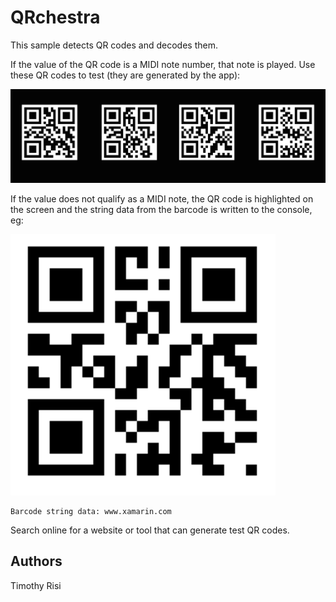QRchestra
=========

This sample detects QR codes and decodes them.  

If the value of the QR code is a MIDI note number, 
that note is played. Use these QR codes to test (they are generated by the app):

![](Screenshots/test-qr-codes.PNG)


If the value does not qualify as a MIDI note, the QR code is 
highlighted on the screen and the string data from the barcode is 
written to the console, eg:

![](Screenshots/xamarin-barcode.png)

```
Barcode string data: www.xamarin.com
```

Search online for a website or tool that can generate test QR codes.


Authors
-------
Timothy Risi